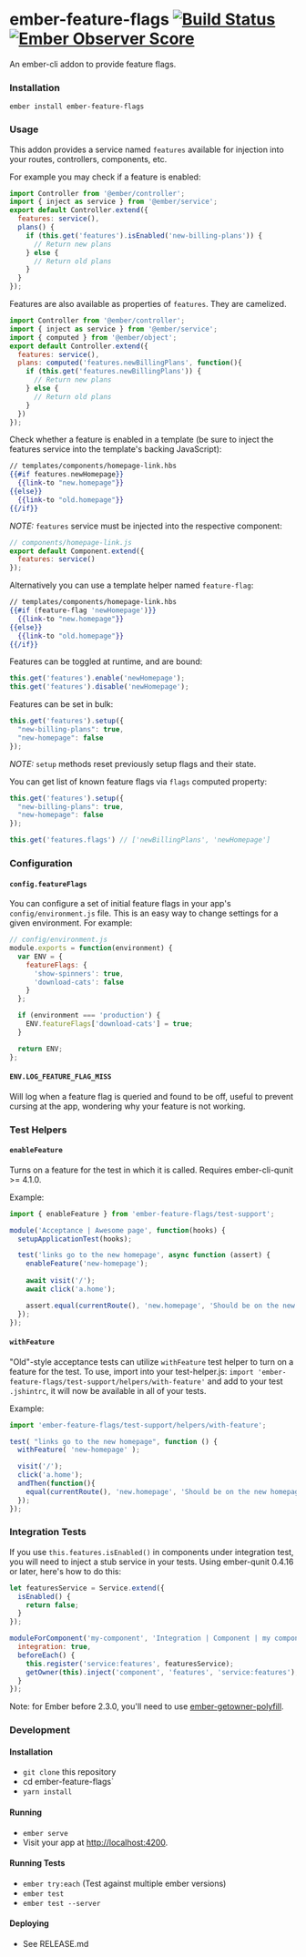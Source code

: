 
# ember-feature-flags [![Build Status](https://travis-ci.org/kategengler/ember-feature-flags.svg?branch=master)](https://travis-ci.org/kategengler/ember-feature-flags) [![Ember Observer Score](http://emberobserver.com/badges/ember-feature-flags.svg)](http://emberobserver.com/addons/ember-feature-flags)

An ember-cli addon to provide feature flags. 

### Installation

```
ember install ember-feature-flags
```

### Usage

This addon provides a service named `features` available for injection into your routes, controllers, components, etc.

For example you may check if a feature is enabled:

```js
import Controller from '@ember/controller';
import { inject as service } from '@ember/service';
export default Controller.extend({
  features: service(), 
  plans() {
    if (this.get('features').isEnabled('new-billing-plans')) {
      // Return new plans
    } else {
      // Return old plans
    }
  }
});
```

Features are also available as properties of `features`. They are camelized.

```js
import Controller from '@ember/controller';
import { inject as service } from '@ember/service';
import { computed } from '@ember/object';
export default Controller.extend({
  features: service(), 
  plans: computed('features.newBillingPlans', function(){
    if (this.get('features.newBillingPlans')) {
      // Return new plans
    } else {
      // Return old plans
    }
  })
});
```

Check whether a feature is enabled in a template (be sure to inject the features service into the template's backing JavaScript):

```hbs
// templates/components/homepage-link.hbs
{{#if features.newHomepage}}
  {{link-to "new.homepage"}}
{{else}}
  {{link-to "old.homepage"}}
{{/if}}
```

*NOTE:* `features` service must be injected into the respective component:

```js
// components/homepage-link.js
export default Component.extend({
  features: service()
});
```

Alternatively you can use a template helper named `feature-flag`:

```hbs
// templates/components/homepage-link.hbs
{{#if (feature-flag 'newHomepage')}}
  {{link-to "new.homepage"}}
{{else}}
  {{link-to "old.homepage"}}
{{/if}}
``` 

Features can be toggled at runtime, and are bound:

```js
this.get('features').enable('newHomepage');
this.get('features').disable('newHomepage');
```

Features can be set in bulk:

```js
this.get('features').setup({
  "new-billing-plans": true,
  "new-homepage": false
});
```
*NOTE:* `setup` methods reset previously setup flags and their state.

You can get list of known feature flags via `flags` computed property:
```js
this.get('features').setup({
  "new-billing-plans": true,
  "new-homepage": false
});

this.get('features.flags') // ['newBillingPlans', 'newHomepage']
```


### Configuration

#### `config.featureFlags`

You can configure a set of initial feature flags in your app's `config/environment.js` file. This
is an easy way to change settings for a given environment. For example:

```javascript
// config/environment.js
module.exports = function(environment) {
  var ENV = {
    featureFlags: {
      'show-spinners': true,
      'download-cats': false
    }
  };

  if (environment === 'production') {
    ENV.featureFlags['download-cats'] = true;
  }

  return ENV;
};
```

#### `ENV.LOG_FEATURE_FLAG_MISS`

Will log when a feature flag is queried and found to be off, useful to prevent cursing at the app,
wondering why your feature is not working.

### Test Helpers

#### `enableFeature`

Turns on a feature for the test in which it is called.
Requires ember-cli-qunit >= 4.1.0. 

Example:
```js
import { enableFeature } from 'ember-feature-flags/test-support';

module('Acceptance | Awesome page', function(hooks) {
  setupApplicationTest(hooks);

  test('links go to the new homepage', async function (assert) {
    enableFeature('new-homepage');
  
    await visit('/');
    await click('a.home');

    assert.equal(currentRoute(), 'new.homepage', 'Should be on the new homepage');
  });
});
```

#### `withFeature`

"Old"-style acceptance tests can utilize `withFeature` test helper to turn on a feature for the test.
To use, import into your test-helper.js: `import 'ember-feature-flags/test-support/helpers/with-feature'` and add to your 
test `.jshintrc`, it will now be available in all of your tests.

Example:

```js
import 'ember-feature-flags/test-support/helpers/with-feature';

test( "links go to the new homepage", function () {
  withFeature( 'new-homepage' );

  visit('/');
  click('a.home');
  andThen(function(){
    equal(currentRoute(), 'new.homepage', 'Should be on the new homepage');
  });
});
```

### Integration Tests

If you use `this.features.isEnabled()` in components under integration test, you will need to inject a stub service in your tests. Using ember-qunit 0.4.16 or later, here's how to do this:

```js
let featuresService = Service.extend({
  isEnabled() {
    return false;
  }
});

moduleForComponent('my-component', 'Integration | Component | my component', {
  integration: true,
  beforeEach() {
    this.register('service:features', featuresService);
    getOwner(this).inject('component', 'features', 'service:features');
  }
});
```

Note: for Ember before 2.3.0, you'll need to use [ember-getowner-polyfill](https://github.com/rwjblue/ember-getowner-polyfill).

### Development

#### Installation

* `git clone` this repository
* cd ember-feature-flags`
* `yarn install`

#### Running

* `ember serve`
* Visit your app at [http://localhost:4200](http://localhost:4200).

#### Running Tests

* `ember try:each` (Test against multiple ember versions)
* `ember test`
* `ember test --server`

#### Deploying

* See RELEASE.md
